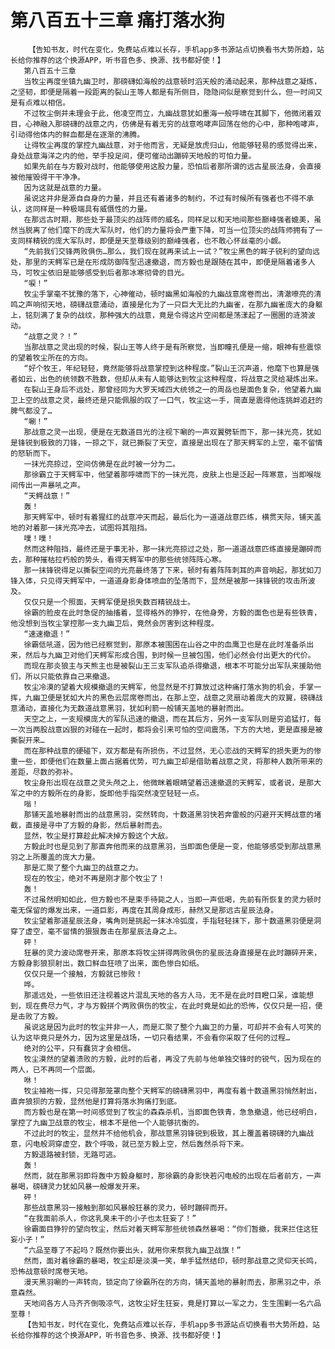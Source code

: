 # 第八百五十三章 痛打落水狗
        【告知书友，时代在变化，免费站点难以长存，手机app多书源站点切换看书大势所趋，站长给你推荐的这个换源APP，听书音色多、换源、找书都好使！】
       第八百五十三章
       当牧尘再度坐镇九幽卫时，那磅礴如海般的战意顿时滔天般的涌动起来，那种战意之凝炼，之坚韧，即便是隔着一段距离的裂山王等人都是有所侧目，隐隐间似是察觉到什么，但一时间又是有点难以相信。
       不过牧尘倒并未理会于此，他凌空而立，九幽战意犹如墨海一般呼啸在其脚下，他微闭着双目，心神融入那磅礴的战意之内，仿佛是有着无穷的战意咆哮声回荡在他的心中，那种咆哮声，引动得他体内的鲜血都是在逐渐的沸腾。
       让得牧尘再度的掌控九幽战意，对于他而言，无疑是放虎归山，他能够轻易的感觉得出来，身处战意海洋之内的他，举手投足间，便可催动出蹦碎天地般的可怕力量。
       如果先前在与方毅对战时，他能够使用这股力量，恐怕后者那所谓的远古星辰法身，会直接被他摧毁得干干净净。
       因为这就是战意的力量。
       虽说这并非是源自自身的力量，并且还有着诸多的制约，不过有时候所有强者也不得不承认，这同样是一种极端具有威慑性的力量。
       在那远古时期，那些处于最顶尖的战阵师的威名，同样足以和天地间那些巅峰强者媲美，虽然当脱离了他们麾下的庞大军队时，他们的力量将会严重下降，可当一位顶尖的战阵师拥有了一支同样精锐的庞大军队时，即便是天至尊级别的巅峰强者，也不敢心怀丝毫的小觑。
       “先前我们交锋两败俱伤…那么，我们现在就再来试上一试？”牧尘黑色的眸子锐利的望向远处，那里的天鳄军已是在形成防御阵型迅速撤退，而方毅也是跟随在其中，即便是隔着诸多人马，可牧尘依旧是能够感受到后者那冰寒彻骨的目光。
       “唳！”
       牧尘手掌毫不犹豫的落下，心神催动，顿时幽黑如海般的九幽战意席卷而出，清澈嘹亮的清鸣之声响彻天地，磅礴战意涌动，直接是化为了一只巨大无比的九幽雀，在那九幽雀庞大的身躯上，铭刻满了复杂的战纹，那种强大的战意，竟是令得这片空间都是荡漾起了一圈圈的涟漪波动。
       “战意之灵？！”
       当那战意之灵出现的时候，裂山王等人终于是有所察觉，当即瞳孔便是一缩，眼神有些震惊的望着牧尘所在的方向。
       “好个牧王，年纪轻轻，竟然能够将战意掌控到这种程度。”裂山王沉声道，他麾下也算是强者如云，出色的统领数不胜数，但却从未有人能够达到牧尘这种程度，将战意之灵给凝炼出来。
       在裂山王身后不远处，那曾经同为大罗天域四大统领之一的周岳也是面色复杂，他望着九幽卫上空的战意之灵，最终还是只能佩服的叹了一口气，牧尘这一手，简直是震得他连挑衅追赶的脾气都没了…
       “唰！”
       那战意之灵一出现，便是在无数道目光的注视下唰的一声双翼劈斩而下，那一抹光亮，犹如是锋锐到极致的刀锋，一掠之下，就已撕裂了天空，直接是出现在了那天鳄军的上空，毫不留情的怒斩而下。
       一抹光亮掠过，空间仿佛是在此时被一分为二。
       那徐霸立于天鳄军中，他望着那呼啸而下的一抹光亮，皮肤上也是泛起一阵寒意，当即喉咙间传出一声暴吼之声。
       “天鳄战意！”
       轰！
       那天鳄军中，顿时有着猩红的战意冲天而起，最后化为一道道战意匹练，横贯天际，铺天盖地的对着那一抹光亮冲去，试图将其阻挡。
       噗！噗！
       然而这种阻挡，最终还是于事无补，那一抹光亮掠过之处，那一道道战意匹练直接是蹦碎而去，那种摧枯拉朽般的势头，看得天鳄军中的那些统领阵阵心寒。
       那一抹锋锐得足以撕裂空间的光亮最终落了下来，顿时有着阵阵刺耳的声音响起，那犹如刀锋入体，只见得天鳄军中，一道道身影身体喷血的坠落而下，显然是被那一抹锋锐的攻击所波及。
       仅仅只是一个照面，天鳄军便是损失数百精锐战士。
       徐霸的脸皮在此时急促的抽搐着，显得格外的狰狞，在他身旁，方毅的面色也是有些铁青，他没想到当牧尘掌控那一支九幽卫后，竟然会厉害到这种程度。
       “速速撤退！”
       徐霸低吼道，因为他已经察觉到，那原本被围困在山谷之中的血鹰卫也是在此时准备杀出来，然后与九幽卫对他们天鳄军形成合围，到时候一旦被包围，他们必然会付出更大的代价。
       而现在那炎狼主与天熊主也是被裂山王三支军队追杀得撤退，根本不可能分出军队来援助他们，所以只能依靠自己来撤退。
       牧尘冷漠的望着大规模撤退的天鳄军，他显然是不打算放过这种痛打落水狗的机会，手掌一挥，九幽卫便是犹如大片的黑色云层席卷而出，在那上空，战意之灵扇动着庞大的双翼，磅礴战意涌动，直接化为无数道战意黑羽，犹如利箭一般铺天盖地的暴射而出。
       天空之上，一支规模庞大的军队迅速的撤退，而在其后方，另外一支军队则是穷追猛打，每一次当两股战意凶狠的对碰在一起时，都将会引来可怕的空间震荡，下方的大地，更是直接是被撕裂开来…
       而在那种战意的硬碰下，双方都是有所损伤，不过显然，无心恋战的天鳄军的损失更为的惨重一些，即便他们在数量上面占据着优势，可九幽卫却是借助着战意之灵，将那种人数所带来的差距，尽数的弥补。
       牧尘身形出现在战意之灵头颅之上，他微眯着眼睛望着迅速撤退的天鳄军，或者说，是那大军之中的方毅所在的身影，旋即他手指突然凌空轻轻一点。
       嗡！
       那铺天盖地暴射而出的战意黑羽，突然转向，十数道黑羽快若奔雷般的闪避开天鳄战意的堵截，直接是寻中了方毅的身影，然后暴射而去。
       显然，牧尘是打算趁此解决掉方毅这个大敌。
       方毅此时也是见到了那直奔他而来的战意黑羽，当即面色便是一变，他能够感受到那战意黑羽之上所覆盖的庞大力量。
       那是汇聚了整个九幽卫的战意之力。
       现在的牧尘，绝对不再是刚才那个牧尘了！
       轰！
       不过虽然明知如此，但方毅也不是束手待毙之人，当即一声低喝，先前有所恢复的灵力顿时毫无保留的爆发出来，一道巨影，再度在其周身成形，赫然又是那远古星辰法身。
       牧尘望着那道星辰法身，嘴角则是挑起一抹冰冷弧度，手指轻轻抹下，那十数道黑羽便是洞穿了虚空，毫不留情的狠狠轰击在那星辰法身之上。
       砰！
       狂暴的灵力波动席卷开来，那原本将牧尘拼得两败俱伤的星辰法身直接是在此时蹦碎开来，方毅身影狼狈射出，数口鲜血狂喷了出来，面色惨白如纸。
       仅仅只是一个接触，方毅就已惨败！
       哗。
       那遥远处，一些依旧还注视着这片混乱天地的各方人马，无不是在此时目瞪口呆，谁能想到，现在费尽力气，才与方毅拼个两败俱伤的牧尘，在此时竟是如此的恐怖，仅仅只是一招，便是击败了方毅。
       虽说这是因为此时的牧尘并非一人，而是汇聚了整个九幽卫的力量，可却并不会有人可笑的认为这毕竟只是外力，因为这里是战场，一切只看结果，不会看你采取了任何的过程…
       绝对的公平，只有蠢货才会相信。
       牧尘漠然的望着溃败的方毅，此时的后者，再没了先前与他单独交锋时的锐气，因为现在的两人，已不再同一个层面。
       咻！
       牧尘袖袍一挥，只见得那笼罩向整个天鳄军的磅礴黑羽中，再度有着十数道黑羽悄然射出，直奔狼狈的方毅，显然他是打算将落水狗痛打到底。
       而方毅也是在第一时间感觉到了牧尘的森森杀机，当即面色铁青，急急撤退，他已经明白，掌控了九幽卫战意的牧尘，根本不是他一个人能够抗衡的。
       不过此时的牧尘，显然并不给他机会，那战意黑羽锋锐到极致，其上覆盖着磅礴的九幽战意，闪电般洞穿虚空，数个呼吸，就已至方毅上空，然后轰然杀将下来。
       方毅退路被封锁，无路可逃。
       轰！
       然而，就在那黑羽即将轰中方毅身躯时，那徐霸的身影快若闪电般的出现在后者前方，一声暴喝，磅礴灵力犹如风暴一般爆发开来。
       砰！
       那些战意黑羽一接触到那如风暴般狂暴的灵力，顿时蹦碎而开。
       “在我面前杀人，你这乳臭未干的小子也太狂妄了！”
       徐霸面目狰狞的望向牧尘，然后对着天鳄军那些统领森然暴喝：“你们暂撤，我来拦住这狂妄小子！”
       “六品至尊了不起吗？既然你要出头，就用你来祭我九幽卫战旗！”
       然而，面对着徐霸的暴喝，牧尘却是淡漠一笑，单手猛然结印，顿时那战意之灵仰天长鸣，恐怖战意顿时席卷天地。
       漫天黑羽唰的一声转向，锁定向了徐霸所在的方向，铺天盖地的暴射而去，那黑羽之中，杀意森然。
       天地间各方人马齐齐倒吸凉气，这牧尘好生狂妄，竟是打算以一军之力，生生围剿一名六品至尊！
       【告知书友，时代在变化，免费站点难以长存，手机app多书源站点切换看书大势所趋，站长给你推荐的这个换源APP，听书音色多、换源、找书都好使！】